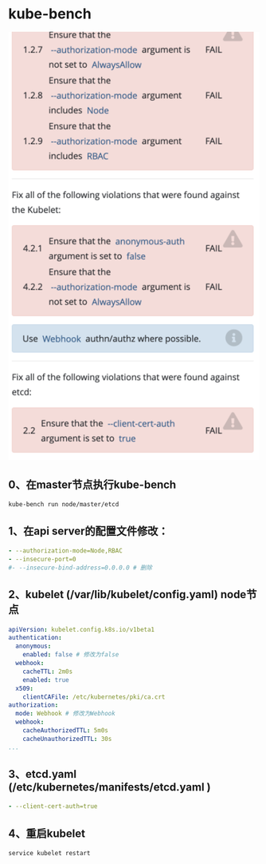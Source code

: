 # kube-bench

![10](../images/10.png)

## 0、在master节点执行kube-bench

```shell
kube-bench run node/master/etcd
```

## 1、在api server的配置文件修改：

```yaml
- --authorization-mode=Node,RBAC
- --insecure-port=0
#- --insecure-bind-address=0.0.0.0 # 删除
```

## 2、kubelet (/var/lib/kubelet/config.yaml) node节点
```yaml
apiVersion: kubelet.config.k8s.io/v1beta1
authentication:
  anonymous:
    enabled: false # 修改为false
  webhook:
    cacheTTL: 2m0s
    enabled: true
  x509:
    clientCAFile: /etc/kubernetes/pki/ca.crt
authorization:
  mode: Webhook # 修改为Webhook
  webhook:
    cacheAuthorizedTTL: 5m0s
    cacheUnauthorizedTTL: 30s
...
```

## 3、etcd.yaml (/etc/kubernetes/manifests/etcd.yaml )
```yaml
- --client-cert-auth=true
```

## 4、重启kubelet

```shell
service kubelet restart
```

